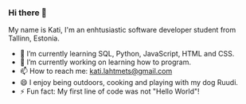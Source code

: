 ### Hi there 👋

My name is Kati, I'm an enhtusiastic software developer student from Tallinn, Estonia.

- 🌱 I’m currently learning SQL, Python, JavaScript, HTML and CSS. 
- 🔭 I’m currently working on learning how to program.
- 📫 How to reach me: kati.lahtmets@gmail.com
- 😄 I enjoy being outdoors, cooking and playing with my dog Ruudi.
- ⚡ Fun fact: My first line of code was not "Hello World"! 
<!--
**katilahtmets/katilahtmets** is a ✨ _special_ ✨ repository because its `README.md` (this file) appears on your GitHub profile.

